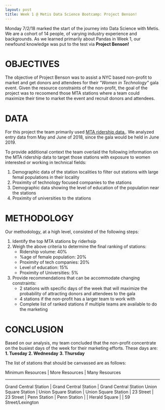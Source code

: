```yaml
---
layout: post
title: Week 1 @ Metis Data Science Bootcamp: Project Benson!
---
```


Monday 7/2/18 marked the start of the journey into Data Science with Metis.  We are a cohort of 14 people, of varying industry experience and backgrounds.  As we learned primarily about 
Pandas in Week 1, our newfound knowledge was put to the test via **Project Benson!**

# OBJECTIVES #
The objective of Project Benson was to assist a NYC based non-profit to market and get donors and attendees for their *"Women in Technology"* gala event.  Given the resource constraints of 
the non-profit, the goal of the project was to recoomend those MTA stations where a team could maximize their time to market the event and recruit donors and attendees.

# DATA #
For this project the team primarily used [MTA ridership data.](http://web.mta.info/developers/turnstile.html).  We analyzed entry data from May and June of 2018, since the gala would be 
held in June 2019.

To provide additional context the team overlaid the following information on the MTA ridership data to target those stations with exposure to women interested or working in technical 
fields:
1. Demographic data of the station localities to filter out stations with large femal populations in their locality
2. Proximity of technology focused companies to the stations
3. Demographic data showing the level of education of the population near the stations
4. Proximity of universities to the stations

# METHODOLOGY #
Our methodology, at a high level, consisted of the following steps:
1. Identify the top MTA stations by riderhsip
2. Weigh the above criteria to determine the final ranking of stations:
    - Ridership volume: 40%
    - %age of female population: 20%
    - Proximity of tech companies: 20%
    - Level of education: 15%
    - Proximity of Universities: 5%
3. Provide recommendations that can be accommodate changing constraints:
    - 2 stations with specific days of the week that will maximize the probability of attracting donors and attendees to the gala
    - 4 stations if the non-profit has a larger team to work with
    - Complete list of ranked stations if multiple teams are available to do the marketing

# CONCLUSION #
Based on our analysis, my team concluded that the non-profit concentrate on the busiest days of the week for their marketing efforts.  These days are:
**1. Tuesday**
**2. Wednesday**
**3. Thursday**

The list of stations that should be canvassed are as follows:

Minimum Resources | More Resources | Many Resources
-----------------   --------------   --------------
Grand Central Station | Grand Central Station | Grand Central Station
Union Square Station | Union Square Station | Union Square Station
 | 23 Street | 23 Street
 | Penn Station | Penn Station
 | | Herald Square
 | | 59 Street/Lexington
